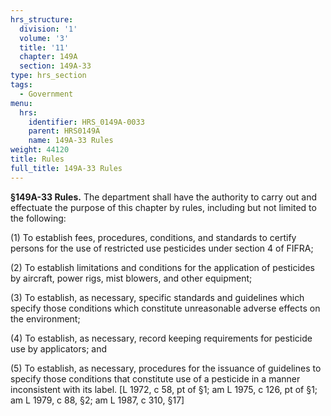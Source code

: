 ```yaml
---
hrs_structure:
  division: '1'
  volume: '3'
  title: '11'
  chapter: 149A
  section: 149A-33
type: hrs_section
tags:
  - Government
menu:
  hrs:
    identifier: HRS_0149A-0033
    parent: HRS0149A
    name: 149A-33 Rules
weight: 44120
title: Rules
full_title: 149A-33 Rules
---
```

**§149A-33 Rules.** The department shall have the authority to carry out and effectuate the purpose of this chapter by rules, including but not limited to the following:

(1) To establish fees, procedures, conditions, and standards to certify persons for the use of restricted use pesticides under section 4 of FIFRA;

(2) To establish limitations and conditions for the application of pesticides by aircraft, power rigs, mist blowers, and other equipment;

(3) To establish, as necessary, specific standards and guidelines which specify those conditions which constitute unreasonable adverse effects on the environment;

(4) To establish, as necessary, record keeping requirements for pesticide use by applicators; and

(5) To establish, as necessary, procedures for the issuance of guidelines to specify those conditions that constitute use of a pesticide in a manner inconsistent with its label. [L 1972, c 58, pt of §1; am L 1975, c 126, pt of §1; am L 1979, c 88, §2; am L 1987, c 310, §17]